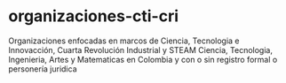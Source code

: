 # organizaciones-cti-cri
Organizaciones enfocadas en marcos de Ciencia, Tecnologia e Innovacción, Cuarta Revolución Industrial y STEAM Ciencia, Tecnologia, Ingenieria, Artes y Matematicas en Colombia y con o sin registro formal o personería juridica
